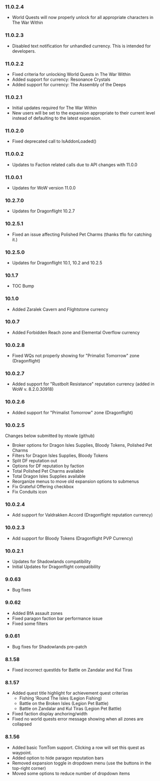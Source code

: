 ### 11.0.2.4
* World Quests will now properly unlock for all appropriate characters in The War Within

### 11.0.2.3
* Disabled text notification for unhandled currency.  This is intended for developers.

### 11.0.2.2
* Fixed criteria for unlocking World Quests in The War Within
* Added support for currency:  Resonance Crystals
* Added support for currency:  The Assembly of the Deeps

### 11.0.2.1
* Initial updates required for The War Within
* New users will be set to the expansion appropriate to their current level instead of defaulting
  to the latest expansion.

### 11.0.2.0
* Fixed deprecated call to IsAddonLoaded()

### 11.0.0.2
* Updates to Faction related calls due to API changes with 11.0.0

### 11.0.0.1
* Updates for WoW version 11.0.0

### 10.2.7.0
* Updates for Dragonflight 10.2.7

### 10.2.5.1
* Fixed an issue affecting Polished Pet Charms (thanks tflo for catching it.)

### 10.2.5.0
* Updates for Dragonflight 10.1, 10.2 and 10.2.5

### 10.1.7
* TOC Bump

### 10.1.0
* Added Zaralek Cavern and Flightstone currency

### 10.0.7
* Added Forbidden Reach zone and Elemental Overflow currency 

### 10.0.2.8
* Fixed WQs not properly showing for "Primalist Tomorrow" zone (Dragonflight)

### 10.0.2.7
* Added support for "Rustbolt Resistance" reputation currency (added in WoW v. 8.2.0.30918)

### 10.0.2.6
* Added support for "Primalist Tomorrow" zone (Dragonflight)

### 10.0.2.5
Changes below submitted by ntowle (github)
* Broker options for Dragon Isles Supplies, Bloody Tokens, Polished Pet Charms
* Filters for Dragon Isles Supplies, Bloody Tokens
* Split DF reputation out
* Options for DF reputation by faction
* Total Polished Pet Charms available
* Total Dragon Isles Supplies available
* Reorganize menus to move old expansion options to submenus
* Fix Grateful Offering checkbox
* Fix Conduits icon

### 10.0.2.4
* Add support for Valdrakken Accord (Dragonflight reputation currency)

### 10.0.2.3
* Add support for Bloody Tokens (Dragonflight PVP Currency)

### 10.0.2.1
* Updates for Shadowlands compatibility
* Initial Updates for Dragonflight compatibility

### 9.0.63
* Bug fixes

### 9.0.62
* Added BfA assault zones
* Fixed paragon faction bar performance issue
* Fixed some filters

### 9.0.61
* Bug fixes for Shadowlands pre-patch

### 8.1.58
* Fixed incorrect questIds for Battle on Zandalar and Kul Tiras

### 8.1.57
* Added quest title highlight for achievement quest criterias
    - Fishing 'Round The Isles (Legion Fishing)
    - Battle on the Broken Isles (Legion Pet Battle)
    - Battle on Zandalar and Kul Tiras (Legion Pet Battle)
* Fixed faction display anchoring/width
* Fixed no world quests error message showing when all zones are collapsed

### 8.1.56
* Added basic TomTom support. Clicking a row will set this quest as waypoint.
* Added option to hide paragon reputation bars
* Removed expansion toggle in dropdown menu (use the buttons in the top-right corner)
* Moved some options to reduce number of dropdown items
